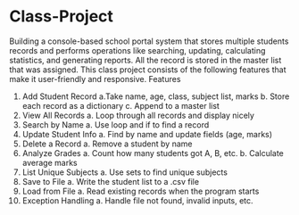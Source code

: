 # Class-Project
Building  a console-based school portal system that stores multiple students
records and performs operations like searching, updating, calculating statistics,
and generating reports.
All the record is stored in the master list that was assigned.
This class project consists of the following features that make it user-friendly and responsive.
Features
1. Add Student Record
                     a.Take name, age, class, subject list, marks
                     b. Store each record as a dictionary
                     c. Append to a master list
2. View All Records
                     a. Loop through all records and display nicely
3. Search by Name
                     a. Use loop and if to find a record
4. Update Student Info
                     a. Find by name and update fields (age, marks)
5. Delete a Record
                     a. Remove a student by name
6. Analyze Grades
                     a. Count how many students got A, B, etc.
                     b. Calculate average marks
7. List Unique Subjects
                     a. Use sets to find unique subjects
8. Save to File
                     a. Write the student list to a .csv file
9. Load from File
                     a. Read existing records when the program starts
10. Exception Handling
                     a. Handle file not found, invalid inputs, etc.

